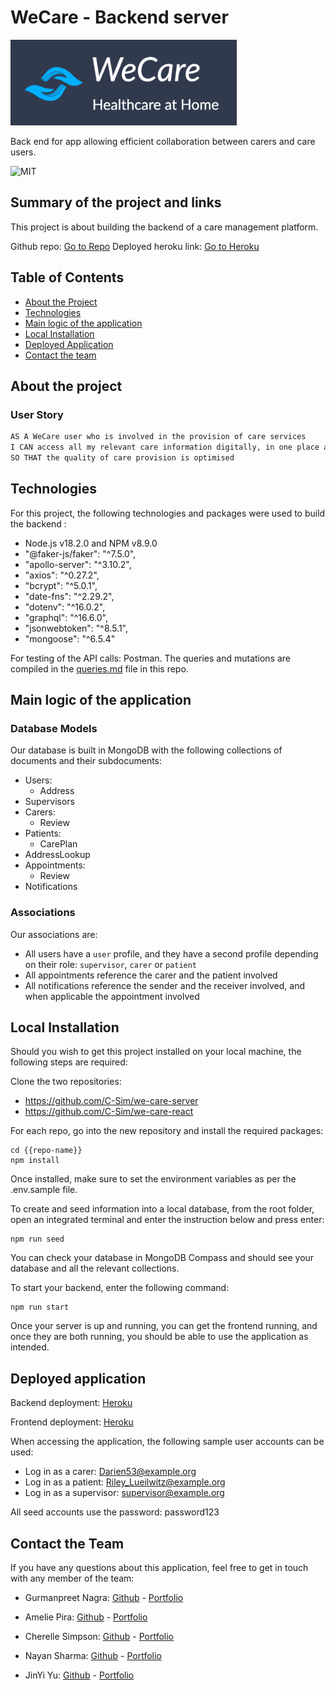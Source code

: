 # WeCare - Backend server

![WeCare](./wecare.png)

Back end for app allowing efficient collaboration between carers and care users.

![MIT](https://img.shields.io/badge/License-MIT-blue)

## Summary of the project and links

This project is about building the backend of a care management platform.

Github repo: [Go to Repo](https://github.com/C-Sim/we-care-server)
Deployed heroku link: [Go to Heroku](https://floating-river-62141.herokuapp.com/)

## Table of Contents

- [About the Project](#about-the-project)
- [Technologies](#technologies)
- [Main logic of the application](#main-logic-of-the-application)
- [Local Installation](#local-installation)
- [Deployed Application](#deployed-application)
- [Contact the team](#contact-the-team)

## About the project

### User Story

```md
AS A WeCare user who is involved in the provision of care services
I CAN access all my relevant care information digitally, in one place and make live changes
SO THAT the quality of care provision is optimised
```

## Technologies

For this project, the following technologies and packages were used to build the backend :

- Node.js v18.2.0 and NPM v8.9.0
- "@faker-js/faker": "^7.5.0",
- "apollo-server": "^3.10.2",
- "axios": "^0.27.2",
- "bcrypt": "^5.0.1",
- "date-fns": "^2.29.2",
- "dotenv": "^16.0.2",
- "graphql": "^16.6.0",
- "jsonwebtoken": "^8.5.1",
- "mongoose": "^6.5.4"

For testing of the API calls: Postman.
The queries and mutations are compiled in the [queries.md](https://github.com/C-Sim/we-care-server/blob/main/queries.md) file in this repo.

## Main logic of the application

### Database Models

Our database is built in MongoDB with the following collections of documents and their subdocuments:

- Users:
  - Address
- Supervisors
- Carers:
  - Review
- Patients:
  - CarePlan
- AddressLookup
- Appointments:
  - Review
- Notifications

### Associations

Our associations are:

- All users have a `user` profile, and they have a second profile depending on their role: `supervisor`, `carer` or `patient`
- All appointments reference the carer and the patient involved
- All notifications reference the sender and the receiver involved, and when applicable the appointment involved

## Local Installation

Should you wish to get this project installed on your local machine, the following steps are required:

Clone the two repositories:

- https://github.com/C-Sim/we-care-server
- https://github.com/C-Sim/we-care-react

For each repo, go into the new repository and install the required packages:

```
cd {{repo-name}}
npm install
```

Once installed, make sure to set the environment variables as per the .env.sample file.

To create and seed information into a local database, from the root folder, open an integrated terminal and enter the instruction below and press enter:

```
npm run seed
```

You can check your database in MongoDB Compass and should see your database and all the relevant collections.

To start your backend, enter the following command:

```
npm run start
```

Once your server is up and running, you can get the frontend running, and once they are both running, you should be able to use the application as intended.

## Deployed application

Backend deployment: [Heroku](https://floating-river-62141.herokuapp.com/)

Frontend deployment: [Heroku](https://fathomless-bayou-99698.herokuapp.com/)

When accessing the application, the following sample user accounts can be used:

- Log in as a carer: Darien53@example.org
- Log in as a patient: Riley_Lueilwitz@example.org
- Log in as a supervisor: supervisor@example.org

All seed accounts use the password: password123

## Contact the Team

If you have any questions about this application, feel free to get in touch with any member of the team:

- Gurmanpreet Nagra: [Github](https://github.com/Mkn01) - [Portfolio](https://mkn01.github.io/portfolio/)

- Amelie Pira: [Github](https://github.com/Am0031) - [Portfolio](https://am0031.github.io/my-portfolio-react/)

- Cherelle Simpson: [Github](https://github.com/C-Sim) - [Portfolio](https://c-sim.github.io/portfolio-react/)

- Nayan Sharma: [Github](https://github.com/nsharma-uk) - [Portfolio](https://nsharma-uk.github.io/professional-portfolio/)

- JinYi Yu: [Github](https://github.com/jinyiyu) - [Portfolio](https://jinyiyu.github.io/my-personal-protfolio/)
